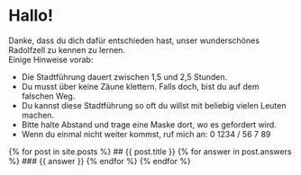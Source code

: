 # Hallo!

Danke, dass du dich dafür entschieden hast, unser wunderschönes Radolfzell zu kennen zu lernen.  
Einige Hinweise vorab:
- Die Stadtführung dauert zwischen 1,5 und 2,5 Stunden.
- Du musst über keine Zäune klettern. Falls doch, bist du auf dem falschen Weg.
- Du kannst diese Stadtführung so oft du willst mit beliebig vielen Leuten machen.
- Bitte halte Abstand und trage eine Maske dort, wo es gefordert wird.
- Wenn du einmal nicht weiter kommst, ruf mich an: 0 1234 / 56 7 89

{% for post in site.posts %}
    ## {{ post.title }}
    {% for answer in post.answers %}
    ### {{ answer }}
    {% endfor %}
{% endfor %}